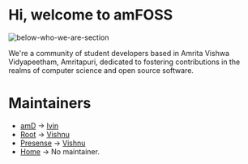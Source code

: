 # Hi, welcome to amFOSS
![below-who-we-are-section](https://github.com/user-attachments/assets/67a114f8-5167-462b-b7fc-61a99078a816)

We're a community of student developers based in Amrita Vishwa Vidyapeetham, Amritapuri, dedicated to fostering contributions in the realms of computer science and open source software.


# Maintainers

- [amD](https://github.com/amfoss/amd) -> [Ivin](https://github.com/ivinjabraham)
- [Root](https://github.com/amfoss/root) -> [Vishnu](https://github.com/he1senbrg)
- [Presense](https://github.com/amfoss/presense) -> [Vishnu](https://github.com/he1senbrg)
- [Home](https://github.com/amfoss/home) -> No maintainer.
